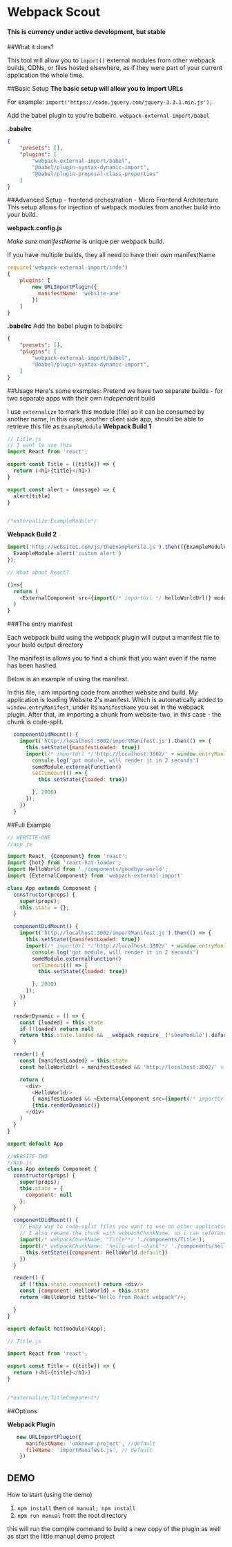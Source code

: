 # Webpack Scout

#### This is currency under active development, but stable

##What it does?

This tool will allow you to `import()` external modules from other webpack builds, CDNs, or files hosted elsewhere, as if they were part of your current application the whole time. 

##Basic Setup
**The basic setup will allow you to import URLs**

For example: `import('https://code.jquery.com/jquery-3.3.1.min.js');`

Add the babel plugin to you're babelrc. `webpack-external-import/babel`

**.babelrc**
```json
{
    "presets": [],
    "plugins": [
        "webpack-external-import/babel",
        "@babel/plugin-syntax-dynamic-import",
        "@babel/plugin-proposal-class-properties"
    ]
}
```

##Advanced Setup - frontend orchestration - Micro Frontend Architecture 
This setup allows for injection of webpack modules from another build into your build. 


**webpack.config.js**

_Make sure manifestName_ is unique per webpack build.

If you have multiple builds, they all need to have  their own manifestName
 
```js
require('webpack-external-import/inde')
{
    plugins: [
        new URLImportPlugin({
          manifestName: 'website-one'
        })
    ]
}
```

**.babelrc**
Add the babel plugin to babelrc
```json
{
    "presets": [],
    "plugins": [
        "webpack-external-import/babel",
        "@babel/plugin-syntax-dynamic-import",
    ]
}
```

##Usage
Here's some examples:
Pretend we have two separate builds - for two separate apps with their own _independent_ build

I use `externalize` to mark this module (file) so it can be consumed by another name, in this case, another client side app, should be able to retrieve this file as `ExampleModule` 
**Webpack Build 1**
```js
// title.js
// I want to use this 
import React from 'react';

export const Title = ({title}) => {
  return (<h1>{title}</h1>)
}

export const alert = (message) => {
  alert(title)
}


/*externalize:ExampleModule*/

```

**Webpack Build 2**

```js
import('http://website1.com/js/theExampleFile.js').then(({ExampleModule})=>{
  ExampleModule.alert('custom alert')
});

// What about React?

()=>{
  return (
    <ExternalComponent src={import(/* importUrl */ helloWorldUrl)} module="ExampleModule" export='Title' title={'Some Heading'}/>
  )
}
```

###The entry manifest

Each webpack build using the webpack plugin will output a manifest file to your build output directory 

The manifest is allows you to find a chunk that you want even if the name has been hashed. 

Below is an example of using the manifest.

In this file, i am importing code from another website and build. My application is loading Website 2's manifest. Which is automatically added to `window.entryManifest`, under its `manifestName` you set in the webpack plugin. After that, im importing a chunk from website-two, in this case - the chunk is code-split. 

```js
  componentDidMount() {
    import('http://localhost:3002/importManifest.js').then(() => {
      this.setState({manifestLoaded: true})
      import(/* importUrl */'http://localhost:3002/' + window.entryManifest['website-two']['hello-world.js']).then(({someModule}) => {
        console.log('got module, will render it in 2 seconds')
        someModule.externalFunction()
        setTimeout(() => {
          this.setState({loaded: true})

        }, 2000)
      });
    })
  }

```

##Full Example

```js
// WEBSITE-ONE
//app.js

import React, {Component} from 'react';
import {hot} from 'react-hot-loader';
import HelloWorld from './components/goodbye-world';
import {ExternalComponent} from 'webpack-external-import'

class App extends Component {
  constructor(props) {
    super(props);
    this.state = {};
  }

  componentDidMount() {
    import('http://localhost:3002/importManifest.js').then(() => {
      this.setState({manifestLoaded: true})
      import(/* importUrl */'http://localhost:3002/' + window.entryManifest['website-two']['hello-world.js']).then(({someModule}) => {
        console.log('got module, will render it in 2 seconds')
        someModule.externalFunction()
        setTimeout(() => {
          this.setState({loaded: true})

        }, 2000)
      });
    })
  }

  renderDynamic = () => {
    const {loaded} = this.state
    if (!loaded) return null
    return this.state.loaded && __webpack_require__('someModule').default()
  }

  render() {
    const {manifestLoaded} = this.state
    const helloWorldUrl = manifestLoaded && 'http://localhost:3002/' + window.entryManifest['website-two']['Title.js']

    return (
      <div>
        <HelloWorld/>
        { manifestLoaded && <ExternalComponent src={import(/* importUrl */ helloWorldUrl)} module="TitleComponent" export='Title' title={'Some Heading'}/>}
        {this.renderDynamic()}
      </div>
    )
  }
}

export default App

//WEBSITE-TWO
//App.js
class App extends Component {
  constructor(props) {
    super(props);
    this.state = {
      component: null
    };
  }

  componentDidMount() {
    // Easy way to code-split files you want to use on other applications
    // I also rename the chunk with webpackChunkName, so i can reference it by a custom name in window.entryManifest
    import(/* webpackChunkName: "Title"*/ './components/Title');
    import(/* webpackChunkName: "hello-worl-chunk"*/ './components/hello-world').then((HelloWorld) => {
      this.setState({component: HelloWorld.default})
    })
  }

  render() {
    if (!this.state.component) return <div/>
    const {component: HelloWorld} = this.state
    return <HelloWorld title="Hello from React webpack"/>;

  }
}

export default hot(module)(App);

// Title.js

import React from 'react';

export const Title = ({title}) => {
  return (<h1>{title}</h1>)
}


/*externalize:TitleComponent*/


```

##Options

**Webpack Plugin**
```js
   new URLImportPlugin({
      manifestName: 'unknown-project', //default
      fileName: 'importManifest.js', // default
    })
```


## DEMO
How to start (using the demo)

1) `npm install` then `cd manual; npm install`
2) `npm run manual` from the root directory

this will run the compile command to build a new copy of the plugin as well as start the little manual demo project
